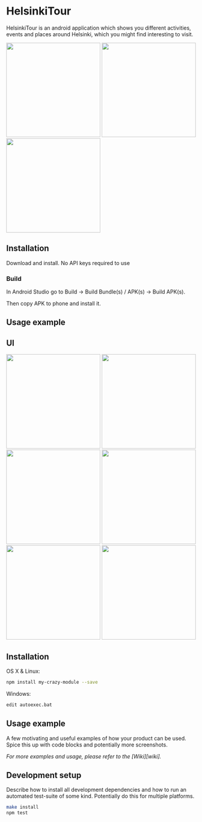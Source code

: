 # HelsinkiTour
HelsinkiTour is an android application which shows you different activities, events and places around 
Helsinki, which you might find interesting to visit.

<img src="https://cdn.discordapp.com/attachments/760467389014867978/931158318855118848/Screenshot_20220113-140801.png" width="250"> <img src="https://cdn.discordapp.com/attachments/760467389014867978/931158318376960020/Screenshot_20220113-140838.png" width="250"> <img src="https://cdn.discordapp.com/attachments/760467389014867978/931158317856858122/Screenshot_20220113-140850.png" width="250">

## Installation
Download and install. No API keys required to use

### Build
In Android Studio go to Build -> Build Bundle(s) / APK(s) -> Build APK(s).

Then copy APK to phone and install it.

## Usage example



## UI

<img src="https://cdn.discordapp.com/attachments/760467389014867978/931158319438110720/Screenshot_20220113-140752.png" width="250"> <img src="https://cdn.discordapp.com/attachments/760467389014867978/931158318855118848/Screenshot_20220113-140801.png" width="250"> <img src="https://cdn.discordapp.com/attachments/760467389014867978/931162997928366100/Screenshot_20220113-142908.png" width="250"> <img src="https://cdn.discordapp.com/attachments/760467389014867978/931158318376960020/Screenshot_20220113-140838.png" width="250"> <img src="https://cdn.discordapp.com/attachments/760467389014867978/931158317856858122/Screenshot_20220113-140850.png" width="250"> <img src="https://cdn.discordapp.com/attachments/760467389014867978/931158317177397338/Screenshot_20220113-140948.png" width="250">










## Installation

OS X & Linux:

```sh
npm install my-crazy-module --save
```

Windows:

```sh
edit autoexec.bat
```

## Usage example

A few motivating and useful examples of how your product can be used. Spice this up with code blocks and potentially more screenshots.

_For more examples and usage, please refer to the [Wiki][wiki]._

## Development setup

Describe how to install all development dependencies and how to run an automated test-suite of some kind. Potentially do this for multiple platforms.

```sh
make install
npm test
```
